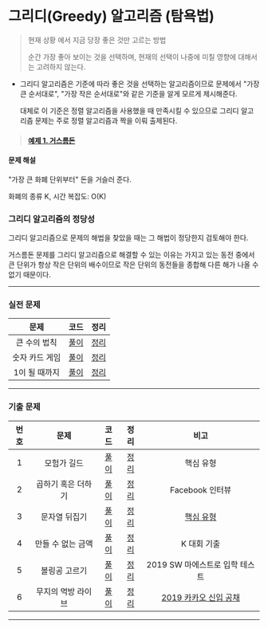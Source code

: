 # 그리디(Greedy) 알고리즘 (탐욕법)

> 현재 상황 에서 지금 당장 좋은 것만 고르는 방법
>
> 순간 가장 좋아 보이는 것을 선택하며, 현재의 선택이 나중에 미칠 영향에 대해서는 고려하지 않는다.

- 그리디 알고리즘은 기준에 따라 좋은 것을 선택하는 알고리즘이므로 문제에서 "가장 큰 순서대로", "가장 작은 순서대로"와 같은 기준을 알게 모르게 제시해준다.

  대체로 이 기준은 정렬 알고리즘을 사용했을 때 만족시킬 수 있으므로 그리디 알고리즘 문제는 주로 정렬 알고리즘과 짝을 이뤄 출제된다.

> #### [예제 1. 거스름돈](./example/ex2-1_거스름돈.py)

#### 문제 해설

"가장 큰 화폐 단위부터" 돈을 거슬러 준다.

화폐의 종류 K, 시간 복잡도: O(K)

### 그리디 알고리즘의 정당성

그리디 알고리즘으로 문제의 해법을 찾았을 때는 그 해법이 정당한지 검토해야 한다.

거스름돈 문제를 그리디 알고리즘으로 해결할 수 있는 이유는 가지고 있는 동전 중에서 큰 단위가 항상 작은 단위의 배수이므로 작은 단위의 동전들을 종합해 다른 해가 나올 수 없기 때문이다.

---

### 실전 문제

|      문제      |           코드           |             정리             |
| :------------: | :----------------------: | :--------------------------: |
|  큰 수의 법칙  | [풀이](./example/2-1.py) | [정리](./example/2-1_sol.md) |
| 숫자 카드 게임 | [풀이](./example/2-2.py) | [정리](./example/2-2_sol.md) |
| 1이 될 때까지  | [풀이](./example/2-3.py) | [정리](./example/2-3_sol.md) |

---

### 기출 문제

| 번호 |        문제        |         코드         |           정리           |                                           비고                                           |
| :--: | :----------------: | :------------------: | :----------------------: | :--------------------------------------------------------------------------------------: |
|  1   |    모험가 길드     | [풀이](./part3/1_sol.py) | [정리](./part3/1_sol.md) |                                        핵심 유형                                         |
|  2   | 곱하기 혹은 더하기 | [풀이](./part3/2_sol.py) | [정리](./part3/2_sol.md) |                                     Facebook 인터뷰                                      |
|  3   |   문자열 뒤집기    | [풀이](./part3/3_sol.py) | [정리](./part3/3_sol.md) |                    [핵심 유형](https://www.acmicpc.net/problem/1439)                     |
|  4   | 만들 수 없는 금액  | [풀이](./part3/4_sol.py) | [정리](./part3/4_sol.md) |                                       K 대회 기출                                        |
|  5   |   볼링공 고르기    | [풀이](part3/5_sol.py) | [정리](./part3/5_sol.md) |                              2019 SW 마에스트로 입학 테스트                              |
|  6   | 무지의 먹방 라이브 | [풀이](part3/6_sol.py) | [정리](./part3/6_sol.md) | [2019 카카오 신입 공채](https://school.programmers.co.kr/learn/courses/30/lessons/42891) |

---

